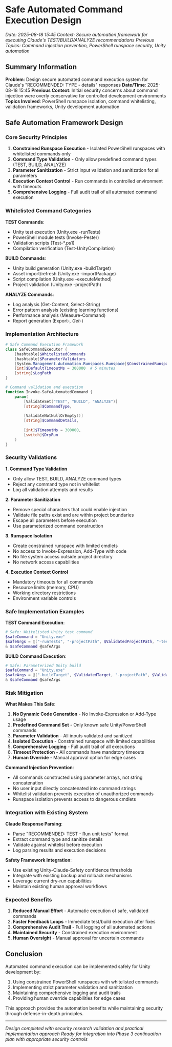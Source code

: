 # Safe Automated Command Execution Design
*Date: 2025-08-18 15:45*
*Context: Secure automation framework for executing Claude's TEST/BUILD/ANALYZE recommendations*
*Previous Topics: Command injection prevention, PowerShell runspace security, Unity automation*

## Summary Information

**Problem**: Design secure automated command execution system for Claude's "RECOMMENDED: TYPE - details" responses
**Date/Time**: 2025-08-18 15:45
**Previous Context**: Initial security concerns about command injection were overly conservative for controlled development environments
**Topics Involved**: PowerShell runspace isolation, command whitelisting, validation frameworks, Unity development automation

## Safe Automation Framework Design

### Core Security Principles

1. **Constrained Runspace Execution** - Isolated PowerShell runspaces with whitelisted commands only
2. **Command Type Validation** - Only allow predefined command types (TEST, BUILD, ANALYZE)
3. **Parameter Sanitization** - Strict input validation and sanitization for all parameters
4. **Execution Context Control** - Run commands in controlled environment with timeouts
5. **Comprehensive Logging** - Full audit trail of all automated command execution

### Whitelisted Command Categories

**TEST Commands**:
- Unity test execution (Unity.exe -runTests)
- PowerShell module tests (Invoke-Pester)
- Validation scripts (Test-*.ps1)
- Compilation verification (Test-UnityCompilation)

**BUILD Commands**:
- Unity build generation (Unity.exe -buildTarget)
- Asset import/refresh (Unity.exe -importPackage)
- Script compilation (Unity.exe -executeMethod)
- Project validation (Unity.exe -projectPath)

**ANALYZE Commands**:
- Log analysis (Get-Content, Select-String)
- Error pattern analysis (existing learning functions)
- Performance analysis (Measure-Command)
- Report generation (Export-*, Get-*)

### Implementation Architecture

```powershell
# Safe Command Execution Framework
class SafeCommandExecutor {
    [hashtable]$WhitelistedCommands
    [hashtable]$ParameterValidators
    [System.Management.Automation.Runspaces.Runspace]$ConstrainedRunspace
    [int]$DefaultTimeoutMs = 300000  # 5 minutes
    [string]$LogPath
}

# Command validation and execution
function Invoke-SafeAutomatedCommand {
    param(
        [ValidateSet("TEST", "BUILD", "ANALYZE")]
        [string]$CommandType,
        
        [ValidateNotNullOrEmpty()]
        [string]$CommandDetails,
        
        [int]$TimeoutMs = 300000,
        [switch]$DryRun
    )
}
```

### Security Validations

**1. Command Type Validation**
- Only allow TEST, BUILD, ANALYZE command types
- Reject any command type not in whitelist
- Log all validation attempts and results

**2. Parameter Sanitization**
- Remove special characters that could enable injection
- Validate file paths exist and are within project boundaries
- Escape all parameters before execution
- Use parameterized command construction

**3. Runspace Isolation**
- Create constrained runspace with limited cmdlets
- No access to Invoke-Expression, Add-Type with code
- No file system access outside project directory
- No network access capabilities

**4. Execution Context Control**
- Mandatory timeouts for all commands
- Resource limits (memory, CPU)
- Working directory restrictions
- Environment variable controls

### Safe Implementation Examples

**TEST Command Execution**:
```powershell
# Safe: Whitelisted Unity test command
$safeCommand = "Unity.exe"
$safeArgs = @("-runTests", "-projectPath", $ValidatedProjectPath, "-testResults", $ValidatedOutputPath)
& $safeCommand @safeArgs
```

**BUILD Command Execution**:
```powershell
# Safe: Parameterized Unity build
$safeCommand = "Unity.exe" 
$safeArgs = @("-buildTarget", $ValidatedTarget, "-projectPath", $ValidatedProjectPath)
& $safeCommand @safeArgs
```

### Risk Mitigation

**What Makes This Safe**:
1. **No Dynamic Code Generation** - No Invoke-Expression or Add-Type usage
2. **Predefined Command Set** - Only known safe Unity/PowerShell commands
3. **Parameter Validation** - All inputs validated and sanitized
4. **Isolated Execution** - Constrained runspace with limited capabilities
5. **Comprehensive Logging** - Full audit trail of all executions
6. **Timeout Protection** - All commands have mandatory timeouts
7. **Human Override** - Manual approval option for edge cases

**Command Injection Prevention**:
- All commands constructed using parameter arrays, not string concatenation
- No user input directly concatenated into command strings
- Whitelist validation prevents execution of unauthorized commands
- Runspace isolation prevents access to dangerous cmdlets

### Integration with Existing System

**Claude Response Parsing**:
- Parse "RECOMMENDED: TEST - Run unit tests" format
- Extract command type and sanitize details
- Validate against whitelist before execution
- Log parsing results and execution decisions

**Safety Framework Integration**:
- Use existing Unity-Claude-Safety confidence thresholds
- Integrate with existing backup and rollback mechanisms
- Leverage current dry-run capabilities
- Maintain existing human approval workflows

### Expected Benefits

1. **Reduced Manual Effort** - Automatic execution of safe, validated commands
2. **Faster Feedback Loops** - Immediate test/build execution after fixes
3. **Comprehensive Audit Trail** - Full logging of all automated actions
4. **Maintained Security** - Constrained execution environment
5. **Human Oversight** - Manual approval for uncertain commands

## Conclusion

Automated command execution can be implemented safely for Unity development by:
1. Using constrained PowerShell runspaces with whitelisted commands
2. Implementing strict parameter validation and sanitization
3. Maintaining comprehensive logging and audit trails
4. Providing human override capabilities for edge cases

This approach provides the automation benefits while maintaining security through defense-in-depth principles.

---

*Design completed with security research validation and practical implementation approach*
*Ready for integration into Phase 3 continuation plan with appropriate security controls*